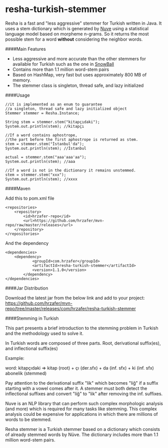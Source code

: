 resha-turkish-stemmer
===================
Resha is a fast and "less aggressive" stemmer for Turkish written in Java. It uses a stem dictionary which is generated by [Nuve](https://github.com/hrzafer/nuve) using a statistical language model based on morpheme n-grams. So it returns the most possible stem for a word **without** considering the neighbor words. 

####Main Features
- Less aggressive and more accurate than the other stemmers for available for Turkish such as the one in [SnowBall](http://snowball.tartarus.org/algorithms/turkish/stemmer.html)
- Contains more than 1.1 million word-stem pairs
- Based on HashMap, very fast but uses approximately 800 MB of memory.
- The stemmer class is singleton, thread safe, and lazy initialized

####Usage

    //it is implemented as an enum to guarantee
    //a singleton, thread safe and lazy initialized object
    Stemmer stemmer = Resha.Instance;

    String stem = stemmer.stem("kitapçıdaki");
    System.out.println(stem); //kitapçı

    //If a word contains aphostrope, 
    //the part before the first aphostrope is returned as stem.
    stem = stemmer.stem("İstanbul'da");
    System.out.println(stem); //İstanbul

    actual = stemmer.stem("aaa'aaa'aa");
    System.out.println(stem); //aaa
        
    //If a word is not in the dictionary it remains unstemmed.
    stem = stemmer.stem("xxx");
    System.out.println(stem); //xxxx


####Maven

Add this to pom.xml file

    <repositories>
        <repository>
            <id>hrzafer-repo</id>
            <url>https://github.com/hrzafer/mvn-repo/raw/master/releases</url>
        </repository>
    </repositories>

And the dependency

    <dependencies>
        <dependency>
                <groupId>com.hrzafer</groupId>
                <artifactId>resha-turkish-stemmer</artifactId>
                <version>1.1.0</version>
            </dependency>
    </dependencies>

####Jar Distribution

Download the latest jar from the below link and add to your project:
https://github.com/hrzafer/mvn-repo/tree/master/releases/com/hrzafer/resha-turkish-stemmer

####Stemming in Turkish

This part presents a brief introduction to the stemming problem in Turkish and the methodology used to solve it.

In Turkish words are composed of three parts. Root, derivational suffix(es), and inflectional suffix(es)

Example:

word: kitapçıdaki => kitap (root) + çı (der.sfx) + da (inf. sfx) + ki (inf. sfx)
abonelik (stemmed)

Pay attention to the derivational suffix "lik" which becomes "liğ" if a suffix starting with a vowel comes after it. A stemmer must both detect the inflectional suffixes and convert "liğ" to "lik" after removing the inf. suffixes.

Nuve is an NLP library that can perform such complex morphologic analysis (and more) which is required for many tasks like stemming. This complex analysis could be expensive for applications in which there are millions of words to be stemmed.

Resha stemmer is a Turkish stemmer based on a dictionary which consists of already stemmed words by Nüve. The dictionary includes more than 1.1 million word-stem pairs. 




